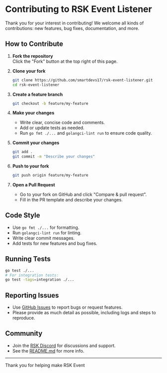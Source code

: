 # Contributing to RSK Event Listener

Thank you for your interest in contributing! We welcome all kinds of contributions: new features, bug fixes, documentation, and more.

## How to Contribute

1. **Fork the repository**  
   Click the "Fork" button at the top right of this page.

2. **Clone your fork**  
   ```bash
   git clone https://github.com/smartdevs17/rsk-event-listener.git
   cd rsk-event-listener
   ```

3. **Create a feature branch**  
   ```bash
   git checkout -b feature/my-feature
   ```

4. **Make your changes**  
   - Write clear, concise code and comments.
   - Add or update tests as needed.
   - Run `go fmt ./...` and `golangci-lint run` to ensure code quality.

5. **Commit your changes**  
   ```bash
   git add .
   git commit -m "Describe your changes"
   ```

6. **Push to your fork**  
   ```bash
   git push origin feature/my-feature
   ```

7. **Open a Pull Request**  
   - Go to your fork on GitHub and click "Compare & pull request".
   - Fill in the PR template and describe your changes.

## Code Style

- Use `go fmt ./...` for formatting.
- Run `golangci-lint run` for linting.
- Write clear commit messages.
- Add tests for new features and bug fixes.

## Running Tests

```bash
go test ./...
# For integration tests:
go test -tags=integration ./...
```

## Reporting Issues

- Use [GitHub Issues](https://github.com/smartdevs17/rsk-event-listener/issues) to report bugs or request features.
- Please provide as much detail as possible, including logs and steps to reproduce.

## Community

- Join the [RSK Discord](https://discord.gg/rootstock) for discussions and support.
- See the [README.md](README.md) for more info.

---

Thank you for helping make RSK Event